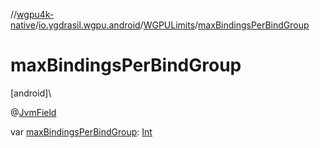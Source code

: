 //[wgpu4k-native](../../../index.md)/[io.ygdrasil.wgpu.android](../index.md)/[WGPULimits](index.md)/[maxBindingsPerBindGroup](max-bindings-per-bind-group.md)

# maxBindingsPerBindGroup

[android]\

@[JvmField](https://kotlinlang.org/api/core/kotlin-stdlib/kotlin.jvm/-jvm-field/index.html)

var [maxBindingsPerBindGroup](max-bindings-per-bind-group.md): [Int](https://kotlinlang.org/api/core/kotlin-stdlib/kotlin/-int/index.html)